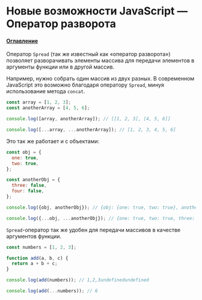 # Новые возможности JavaScript — Оператор разворота

#### [Оглавление](../../../CONTENTS.md)

Оператор `Spread` (так же известный как &laquo;оператор разворота&raquo;) позволяет разворачивать
элементы массива для передачи элементов в аргументы функции или в другой массив.

Например, нужно собрать один массив из двух разных. В современном JavaScript это возможно
благодаря оператору `Spread`, минуя использование метода `concat`.

```javascript
const array = [1, 2, 3];
const anotherArray = [4, 5, 6];

console.log([array, anotherArray]); // [[1, 2, 3], [4, 5, 6]]

console.log([...array, ...anotherArray]); // [1, 2, 3, 4, 5, 6]
```

Это так же работает и с объектами:

```javascript
const obj = {
  one: true,
  two: true,
};

const anotherObj = {
  three: false,
  four: false,
};

console.log({obj, anotherObj}); // {obj: {one: true, two: true}, anotherObj: {three: false, four: false}}

console.log({...obj, ...anotherObj}); // {one: true, two: true, three: false, four: false}
```

`Spread`-оператор так же удобен для передачи массивов в качестве аргументов функции.

```javascript
const numbers = [1, 2, 3];

function add(a, b, c) {
  return a + b + c;
}

console.log(add(numbers)); // 1,2,3undefinedundefined

console.log(add(...numbers)); // 6
```
